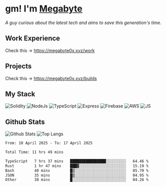 # gm! I'm [Megabyte](https://megabyte0x.xyz/)

*A guy curious about the latest tech and aims to save this generation's time.*

## Work Experience

Check this -> https://megabyte0x.xyz/work

## Projects

Check this -> https://megabyte0x.xyz/builds

## My Stack

![Solidity](https://img.shields.io/badge/solidity-grey?style=for-the-badge&logo=solidity&logoColor=Green)
![NodeJs](https://img.shields.io/badge/NODE_JS-grey?style=for-the-badge&logo=nodedotjs&logoColor=Green)
![TypeScript](https://img.shields.io/badge/TS-grey?style=for-the-badge&logo=typescript&logoColor=Green)
![Express](https://img.shields.io/badge/EXPRESS-grey?style=for-the-badge&logo=EXPRESS&logoColor=Green)
![Firebase](https://img.shields.io/badge/EXPRESS-grey?style=for-the-badge&logo=EXPRESS&logoColor=Green)
![AWS](https://img.shields.io/badge/AWS-grey?style=for-the-badge&logo=amazonaws&logoColor=Yellow)
![JS](https://img.shields.io/badge/JS-grey?style=for-the-badge&logo=javascript&logoColor=Green)

## Github Stats

![Github Stats](https://github-readme-stats.vercel.app/api?username=megabyte0x&show_icons=true&theme=dark&hide_border=true&bg_color=0D1117) ![Top Langs](https://github-readme-stats.vercel.app/api/top-langs/?username=megabyte0x&layout=compact&theme=dark)

<!--START_SECTION:waka-->

```txt
From: 10 April 2025 - To: 17 April 2025

Total Time: 11 hrs 49 mins

TypeScript   7 hrs 37 mins   ████████████████░░░░░░░░░   64.46 %
Rust         1 hr 47 mins    ███▓░░░░░░░░░░░░░░░░░░░░░   15.19 %
Bash         40 mins         █▒░░░░░░░░░░░░░░░░░░░░░░░   05.70 %
JSON         35 mins         █▒░░░░░░░░░░░░░░░░░░░░░░░   04.95 %
Other        30 mins         █░░░░░░░░░░░░░░░░░░░░░░░░   04.26 %
```

<!--END_SECTION:waka-->


